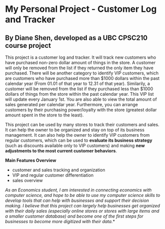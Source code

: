 # My Personal Project - Customer Log and Tracker

## By Diane Shen, developed as a UBC CPSC210 course project

This project is a customer log and tracker. It will track new customers who have purchased non-zero dollar amount of things in the store. A customer will only be removed from the list if they returned the only item they have purchased. There will be another category to identify VIP customers, which are customers who have purchased more than $1000 dollars within the past calendar year (From 01.01 of that year to 12.31 of that year). Similarily, a customer will be removed from the list if they purchased less than $1000 dollars of things from the store within the past calendar year. This VIP list will update every January 1st. You are also able to view the total amount of sales generated per calendar year. Furthermore, you can arrange customers by their purchasing power/loyalty with the store (greatest dollar amount spent in the store to the least). 

This project can be used by many stores to track their customers and sales. It can help the owner to be organized and stay on top of its business management. It can also help the owner to identify VIP customers from regular customers, which can be used to **evaluate its business strategy** (such as discounts available only to VIP customers) and making **new adjustments to the most current customer behaviors**.

**Main Features Overview**
- customer and sales tracking and organization
- VIP and regular customer differentiation
- sales overview

*As an Economics student, I am interested in connecting economics with computer science, and hope to be able to use my computer science skills to develop tools that can help with businesses and support their decision making. I believe that this project can largely help businesses get organized with their daily sales (especially online stores or stores with large items and a smaller customer database) and become one of the first steps for businesses to become more digitized with their data.**
